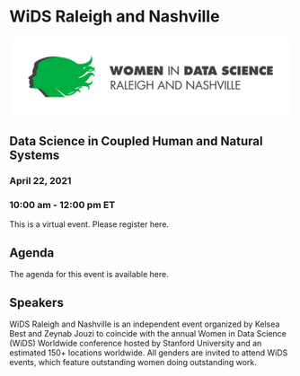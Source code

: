 # WiDS Raleigh and Nashville


![logo](images/logos/wids-2color-1line.jpg)


## Data Science in Coupled Human and Natural Systems

### April 22, 2021
### 10:00 am - 12:00 pm ET


This is a virtual event. Please register here. 


## Agenda

The agenda for this event is available here. 

## Speakers

WiDS Raleigh and Nashville is an independent event organized by Kelsea Best and Zeynab Jouzi to coincide with the annual Women in Data Science (WiDS) Worldwide conference hosted by Stanford University and an estimated 150+ locations worldwide. All genders are invited to attend WiDS events, which feature outstanding women doing outstanding work.
